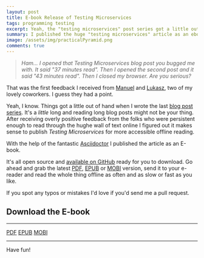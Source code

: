 ```yaml
---
layout: post
title: E-book Release of Testing Microservices
tags: programming testing
excerpt: Yeah, the "testing microservices" post series got a little out of hand. If you prefer ebooks over blog posts I've got your back. I released the "testing microservices" series as an ebook.
summary: I published the huge "testing microservices" article as an ebook
image: /assets/img/practicalPyramid.png
comments: true
---
```


> _Ham... I opened that Testing Microservices blog post you bugged me with. It said "37 minutes read". Then I opened the second post and it said "43 minutes read". Then I closed my browser. Are you serious?_

That was the first feedback I received from [Manuel](https://twitter.com/ManuelPuetz) and [Lukasz](https://twitter.com/lplotni), two of my lovely coworkers. I guess they had a point.

Yeah, I know. Things got a little out of hand when I wrote the last [blog post series](/blog/testing-microservices). It's a _little_ long and reading long blog posts might not be your thing. After receiving overly positive feedback from the folks who were persistent enough to read through the hughe wall of text online I figured out it makes sense to publish _Testing Microservices_ for more accessible offline reading.

With the help of the fantastic [Asciidoctor](http://asciidoctor.org/) I published the article as an E-book. 

It's all open source and [available on GitHub](https://github.com/hamvocke/testing-microservices-ebook) ready for you to download. Go ahead and grab the latest [PDF](https://github.com/hamvocke/testing-microservices-ebook/raw/master/testing-microservices.pdf), [EPUB](https://github.com/hamvocke/testing-microservices-ebook/raw/master/testing-microservices.epub) or [MOBI](https://github.com/hamvocke/testing-microservices-ebook/raw/master/testing-microservices.mobi) version, send it to your e-reader and read the whole thing offline as often and as slow or fast as you like.

If you spot any typos or mistakes I'd love if you'd send me a pull request.

## Download the E-book

<div class="centered">
    <hr>
    <a class="btn btn-primary" href="https://github.com/hamvocke/testing-microservices-ebook/raw/master/testing-microservices.pdf">PDF</a>
    <a class="btn btn-primary" href="https://github.com/hamvocke/testing-microservices-ebook/raw/master/testing-microservices.epub">EPUB</a>
    <a class="btn btn-primary" href="https://github.com/hamvocke/testing-microservices-ebook/raw/master/testing-microservices.mobi">MOBI</a>
    <hr>
</div>


Have fun!

